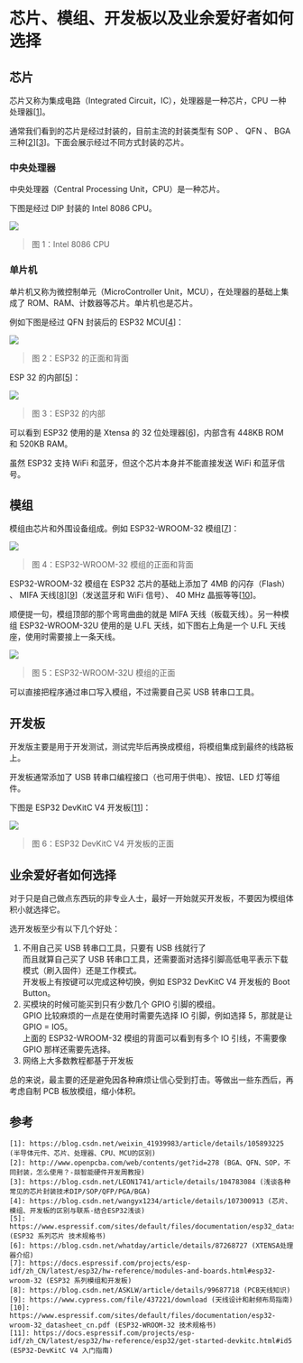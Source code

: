 # 芯片、模组、开发板以及业余爱好者如何选择


## 芯片

芯片又称为集成电路（Integrated Circuit，IC），处理器是一种芯片，CPU 一种处理器[[1][1]]。

通常我们看到的芯片是经过封装的，目前主流的封装类型有 SOP 、 QFN 、 BGA 三种[[2][2]][[3][3]]。下面会展示经过不同方式封装的芯片。

<!-- more -->

### 中央处理器

中央处理器（Central Processing Unit，CPU）是一种芯片。

下图是经过 DIP 封装的 Intel 8086 CPU。

![](https://img2020.cnblogs.com/blog/809218/202103/809218-20210307145715371-1866906600.jpg)
> 图 1：Intel 8086 CPU

### 单片机

单片机又称为微控制单元（MicroController Unit，MCU），在处理器的基础上集成了 ROM、RAM、计数器等芯片。单片机也是芯片。

例如下图是经过 QFN 封装后的 ESP32 MCU[[4][4]]：

![](https://img2020.cnblogs.com/blog/809218/202103/809218-20210307143543719-106384166.png)
> 图 2：ESP32 的正面和背面

ESP 32 的内部[[5][5]]：

![](https://img2020.cnblogs.com/blog/809218/202103/809218-20210307145829878-1992424588.png)
> 图 3：ESP32 的内部

可以看到 ESP32 使用的是 Xtensa 的 32 位处理器[[6][6]]，内部含有 448KB ROM 和 520KB RAM。

虽然 ESP32 支持 WiFi 和蓝牙，但这个芯片本身并不能直接发送 WiFi 和蓝牙信号。

## 模组

模组由芯片和外围设备组成。例如 ESP32-WROOM-32 模组[[7][7]]：

![](https://img2020.cnblogs.com/blog/809218/202103/809218-20210307145947485-480523055.jpg)
> 图 4：ESP32-WROOM-32 模组的正面和背面

ESP32-WROOM-32 模组在 ESP32 芯片的基础上添加了 4MB 的闪存（Flash） 、 MIFA 天线[[8][8]][[9][9]]（发送蓝牙和 WiFi 信号）、 40 MHz 晶振等等[[10][10]]。

顺便提一句，模组顶部的那个弯弯曲曲的就是 MIFA 天线（板载天线）。另一种模组 ESP32-WROOM-32U 使用的是 U.FL 天线，如下图右上角是一个 U.FL 天线座，使用时需要接上一条天线。

![](https://img2020.cnblogs.com/blog/809218/202103/809218-20210307150115406-1781381210.jpg)
> 图 5：ESP32-WROOM-32U 模组的正面

可以直接把程序通过串口写入模组，不过需要自己买 USB 转串口工具。

## 开发板

开发版主要是用于开发测试，测试完毕后再换成模组，将模组集成到最终的线路板上。

开发板通常添加了 USB 转串口编程接口（也可用于供电）、按钮、LED 灯等组件。

下图是 ESP32 DevKitC V4 开发板[[11][11]]：

![](https://img2020.cnblogs.com/blog/809218/202103/809218-20210307150225092-1340378716.jpg)
> 图 6：ESP32 DevKitC V4 开发板的正面

## 业余爱好者如何选择

对于只是自己做点东西玩的非专业人士，最好一开始就买开发板，不要因为模组体积小就选择它。

选开发板至少有以下几个好处：

1. 不用自己买 USB 转串口工具，只要有 USB 线就行了  
   而且就算自己买了 USB 转串口工具，还需要面对选择引脚高低电平表示下载模式（刷入固件）还是工作模式。  
   开发板上有按键可以完成这种切换，例如 ESP32 DevKitC V4 开发板的 Boot Button。
2. 买模块的时候可能买到只有少数几个 GPIO 引脚的模组。  
   GPIO 比较麻烦的一点是在使用时需要先选择 IO 引脚，例如选择 5，那就是让 GPIO = IO5。  
   上面的 ESP32-WROOM-32 模组的背面可以看到有多个 IO 引线，不需要像 GPIO 那样还需要先选择。  
3. 网络上大多数教程都基于开发板  

总的来说，最主要的还是避免因各种麻烦让信心受到打击。等做出一些东西后，再考虑自制 PCB 板放模组，缩小体积。

## 参考

```
[1]: https://blog.csdn.net/weixin_41939983/article/details/105893225 (半导体元件、芯片、处理器、CPU、MCU的区别)
[2]: http://www.openpcba.com/web/contents/get?id=278 (BGA、QFN、SOP，不同封装，怎么使用？-燚智能硬件开发周教授)
[3]: https://blog.csdn.net/LEON1741/article/details/104783084 (浅谈各种常见的芯片封装技术DIP/SOP/QFP/PGA/BGA)
[4]: https://blog.csdn.net/wangyx1234/article/details/107300913 (芯片、模组、开发板的区别与联系-结合ESP32浅谈)
[5]: https://www.espressif.com/sites/default/files/documentation/esp32_datasheet_cn.pdf (ESP32 系列芯片 技术规格书)
[6]: https://blog.csdn.net/whatday/article/details/87268727 (XTENSA处理器介绍)
[7]: https://docs.espressif.com/projects/esp-idf/zh_CN/latest/esp32/hw-reference/modules-and-boards.html#esp32-wroom-32 (ESP32 系列模组和开发板)
[8]: https://blog.csdn.net/ASKLW/article/details/99687718 (PCB天线知识)
[9]: https://www.cypress.com/file/437221/download (天线设计和射频布局指南)
[10]: https://www.espressif.com/sites/default/files/documentation/esp32-wroom-32_datasheet_cn.pdf (ESP32­-WROOM­-32 技术规格书)
[11]: https://docs.espressif.com/projects/esp-idf/zh_CN/latest/esp32/hw-reference/esp32/get-started-devkitc.html#id5 (ESP32-DevKitC V4 入门指南)
```

[1]: https://blog.csdn.net/weixin_41939983/article/details/105893225 (半导体元件、芯片、处理器、CPU、MCU的区别)
[2]: http://www.openpcba.com/web/contents/get?id=278 (BGA、QFN、SOP，不同封装，怎么使用？-燚智能硬件开发周教授)
[3]: https://blog.csdn.net/LEON1741/article/details/104783084 (浅谈各种常见的芯片封装技术DIP/SOP/QFP/PGA/BGA)
[4]: https://blog.csdn.net/wangyx1234/article/details/107300913 (芯片、模组、开发板的区别与联系-结合ESP32浅谈)
[5]: https://www.espressif.com/sites/default/files/documentation/esp32_datasheet_cn.pdf (ESP32 系列芯片 技术规格书)
[6]: https://blog.csdn.net/whatday/article/details/87268727 (XTENSA处理器介绍)
[7]: https://docs.espressif.com/projects/esp-idf/zh_CN/latest/esp32/hw-reference/modules-and-boards.html#esp32-wroom-32 (ESP32 系列模组和开发板)
[8]: https://blog.csdn.net/ASKLW/article/details/99687718 (PCB天线知识)
[9]: https://www.cypress.com/file/437221/download (天线设计和射频布局指南)
[10]: https://www.espressif.com/sites/default/files/documentation/esp32-wroom-32_datasheet_cn.pdf (ESP32­-WROOM­-32 技术规格书)
[11]: https://docs.espressif.com/projects/esp-idf/zh_CN/latest/esp32/hw-reference/esp32/get-started-devkitc.html#id5 (ESP32-DevKitC V4 入门指南)
